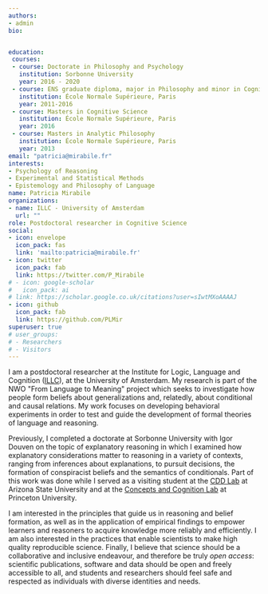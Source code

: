 ```yaml
---
authors:
- admin
bio: 


education:
 courses:
 - course: Doctorate in Philosophy and Psychology
   institution: Sorbonne University
   year: 2016 - 2020
 - course: ENS graduate diploma, major in Philosophy and minor in Cognitive Science
   institution: École Normale Supérieure, Paris
   year: 2011-2016
 - course: Masters in Cognitive Science
   institution: École Normale Supérieure, Paris
   year: 2016
 - course: Masters in Analytic Philosophy
   institution: École Normale Supérieure, Paris
   year: 2013
email: "patricia@mirabile.fr"
interests:
- Psychology of Reasoning
- Experimental and Statistical Methods
- Epistemology and Philosophy of Language
name: Patricia Mirabile
organizations:
- name: ILLC - University of Amsterdam
  url: ""
role: Postdoctoral researcher in Cognitive Science
social:
- icon: envelope
  icon_pack: fas
  link: 'mailto:patricia@mirabile.fr'
- icon: twitter
  icon_pack: fab
  link: https://twitter.com/P_Mirabile
# - icon: google-scholar
#   icon_pack: ai
# link: https://scholar.google.co.uk/citations?user=sIwtMXoAAAAJ
- icon: github
  icon_pack: fab
  link: https://github.com/PLMir
superuser: true
# user_groups:
# - Researchers
# - Visitors
---
```


I am a postdoctoral researcher at the Institute for Logic, Language and Cognition ([ILLC](https://www.illc.uva.nl/People/person/5047/Dr-Patricia-Mirabile)), at the University of Amsterdam. My research is part of the NWO "From Language to Meaning" project which seeks to investigate how people form beliefs about generalizations and, relatedly, about conditional and causal relations. My work focuses on developing behavioral experiments in order to test and guide the development of formal theories of language and reasoning. 

Previously, I completed a doctorate at Sorbonne University with Igor Douven on the topic of explanatory reasoning in which I examined how explanatory considerations matter to reasoning in a variety of contexts, ranging from inferences about explanations, to pursuit decisions, the formation of conspiracist beliefs and the semantics of conditionals. Part of this work was done while I served as a visiting student at the [CDD Lab](https://www.cognitionasu.org/) at Arizona State University and at the [Concepts and Cognition Lab](https://cognition.princeton.edu) at Princeton University. 


I am interested in the principles that guide us in reasoning and belief formation, as well as in the application of empirical findings to empower learners and reasoners to acquire knowledge more reliably and efficiently. I am also interested in the practices that enable scientists to make high quality reproducible science. Finally, I believe that science should be a collaborative and inclusive endeavour, and therefore be truly _open access_: scientific publications, software and data should be open and freely accessible to all, and students and researchers should feel safe and respected as individuals with diverse identities and needs. 


